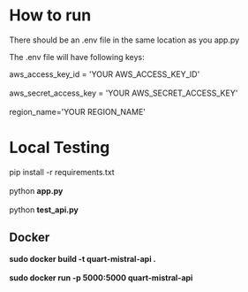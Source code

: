 # How to run
There should be an .env file in the same location as you app.py

The .env file will have following keys:

aws_access_key_id = 'YOUR AWS_ACCESS_KEY_ID' \
\
aws_secret_access_key = 'YOUR AWS_SECRET_ACCESS_KEY' \
\
region_name='YOUR REGION_NAME'


# Local Testing
pip install -r requirements.txt \
\
python **app.py** \
\
python **test_api.py**

## Docker 

**sudo docker build -t quart-mistral-api .** \
\
**sudo docker run -p 5000:5000 quart-mistral-api**

